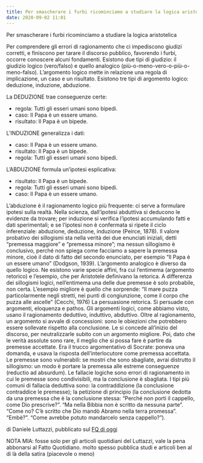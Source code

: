 ```yaml
---
title: Per smascherare i furbi ricominciamo a studiare la logica aristotelica
date: 2020-09-02 11:01
---
```


Per smascherare i furbi ricominciamo a studiare la logica aristotelica

Per comprendere gli errori di ragionamento che ci impediscono giudizi corretti, e finiscono per tarare il discorso pubblico, favorendo i furbi, occorre conoscere alcuni fondamenti. Esistono due tipi di giudizio: il giudizio logico (vero/falso) e quello analogico (più-o-meno-vero-o-più-o-meno-falso). L’argomento logico mette in relazione una regola di implicazione, un caso e un risultato. Esistono tre tipi di argomento logico: deduzione, induzione, abduzione.

La DEDUZIONE trae conseguenze certe:
- regola: Tutti gli esseri umani sono bipedi.
- caso: Il Papa è un essere umano.
- risultato: Il Papa è un bipede.

L’INDUZIONE generalizza i dati:
- caso: Il Papa è un essere umano.
- risultato: Il Papa è un bipede.
- regola: Tutti gli esseri umani sono bipedi.

L’ABDUZIONE formula un’ipotesi esplicativa:
- risultato: Il Papa è un bipede. 
- regola: Tutti gli esseri umani sono bipedi.
- caso: Il Papa è un essere umano.

L’abduzione è il ragionamento logico più frequente: ci serve a formulare ipotesi sulla realtà. Nella scienza, dall’ipotesi abduttiva si deducono le evidenze da trovare; per induzione si verifica l’ipotesi accumulando fatti e dati sperimentali; e se l’ipotesi non è confermata si ripete il ciclo inferenziale: abduzione, deduzione, induzione (Peirce, 1878). Il valore probativo dei sillogismi sta nella verità dei due enunciati iniziali, detti “premessa maggiore” e “premessa minore”; ma nessun sillogismo è conclusivo, perché non spiega come facciamo a sapere la premessa minore, cioè il dato di fatto del secondo enunciato, per esempio “Il Papa è un essere umano” (Dodgson, 1939).
L’argomento analogico è diverso da quello logico. Ne esistono varie specie affini, fra cui l’entimema (argomento retorico) e l’esempio, che per Aristotele definivano la retorica. A differenza dei sillogismi logici, nell’entimema una delle due premesse è solo probabile, non certa. L’esempio migliore è quello che sorprende: “Il mare puzza particolarmente negli stretti, nei punti di congiunzione, come il corpo che puzza alle ascelle” (Cecchi, 1976)
La persuasione retorica. Si persuade con argomenti, eloquenza e pathos. Gli argomenti logici, come abbiamo visto, usano il ragionamento deduttivo, induttivo, abduttivo. Oltre al ragionamento, un argomento si avvale di concessioni: sono le obiezioni che potrebbero essere sollevate rispetto alla conclusione. Le si concede all’inizio del discorso, per neutralizzarle subito con un argomento migliore. Poi, dato che le verità assolute sono rare, il meglio che si possa fare è partire da premesse accettate. Era il trucco argomentativo di Socrate: poneva una domanda, e usava la risposta dell’interlocutore come premessa accettata. Le premesse sono vulnerabili: se mostri che sono sbagliate, avrai distrutto il sillogismo: un modo è portare la premessa alle estreme conseguenze (reductio ad absurdum).
Le fallacie logiche sono errori di ragionamento in cui le premesse sono condivisibili, ma la conclusione è sbagliata. I tipi più comuni di fallacia deduttiva sono: la contraddizione (la conclusione contraddice le premesse); la petizione di principio (la conclusione dedotta da una premessa che è la conclusione stessa: “Perché non porti il cappello, come Dio prescrive?”. “Ma nella Bibbia non è scritto da nessuna parte”. “Come no? C’è scritto che Dio mandò Abramo nella terra promessa”. “Embè?”. “Come avrebbe potuto mandarcelo senza cappello?”).

di Daniele Luttazzi, pubblicato sul [FQ di oggi](https://www.ilfattoquotidiano.it/in-edicola/articoli/2020/09/02/per-smascherare-i-furbi-ricominciamo-a-studiare-la-logica-aristotelica/5917224/)

NOTA MIA: fosse solo per gli articoli quotidiani del Luttazzi, vale la pena abbonarsi al Fatto Quotidiano. molto spesso pubblica studi e articoli ben al di là della satira (piacevole o meno)